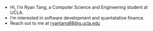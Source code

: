 - Hi, I’m Ryan Tang, a Computer Science and Engineering student at UCLA.
- I’m interested in software development and quantatative finance.
- Reach out to me at ryantang88@g.ucla.edu
